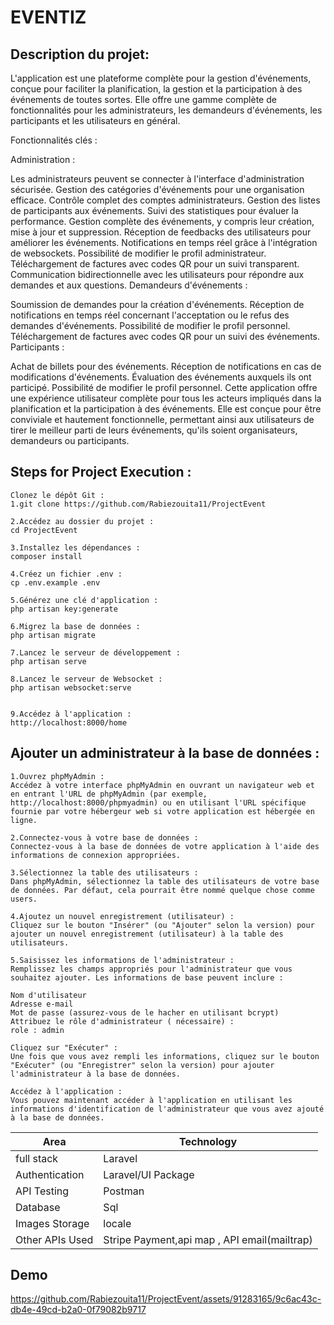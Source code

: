 # EVENTIZ

## Description du projet:
L'application est une plateforme complète pour la gestion d'événements, conçue pour faciliter la planification, la gestion et la participation à des événements de toutes sortes. Elle offre une gamme complète de fonctionnalités pour les administrateurs, les demandeurs d'événements, les participants et les utilisateurs en général.

Fonctionnalités clés :

Administration :

Les administrateurs peuvent se connecter à l'interface d'administration sécurisée.
Gestion des catégories d'événements pour une organisation efficace.
Contrôle complet des comptes administrateurs.
Gestion des listes de participants aux événements.
Suivi des statistiques pour évaluer la performance.
Gestion complète des événements, y compris leur création, mise à jour et suppression.
Réception de feedbacks des utilisateurs pour améliorer les événements.
Notifications en temps réel grâce à l'intégration de websockets.
Possibilité de modifier le profil administrateur.
Téléchargement de factures avec codes QR pour un suivi transparent.
Communication bidirectionnelle avec les utilisateurs pour répondre aux demandes et aux questions.
Demandeurs d'événements :

Soumission de demandes pour la création d'événements.
Réception de notifications en temps réel concernant l'acceptation ou le refus des demandes d'événements.
Possibilité de modifier le profil personnel.
Téléchargement de factures avec codes QR pour un suivi des événements.
Participants :

Achat de billets pour des événements.
Réception de notifications en cas de modifications d'événements.
Évaluation des événements auxquels ils ont participé.
Possibilité de modifier le profil personnel.
Cette application offre une expérience utilisateur complète pour tous les acteurs impliqués dans la planification et la participation à des événements. Elle est conçue pour être conviviale et hautement fonctionnelle, permettant ainsi aux utilisateurs de tirer le meilleur parti de leurs événements, qu'ils soient organisateurs, demandeurs ou participants.

## Steps for Project Execution :

```
Clonez le dépôt Git :
1.git clone https://github.com/Rabiezouita11/ProjectEvent

2.Accédez au dossier du projet :
cd ProjectEvent

3.Installez les dépendances :
composer install

4.Créez un fichier .env :
cp .env.example .env

5.Générez une clé d'application :
php artisan key:generate

6.Migrez la base de données :
php artisan migrate

7.Lancez le serveur de développement :
php artisan serve

8.Lancez le serveur de Websocket :
php artisan websocket:serve


9.Accédez à l'application :
http://localhost:8000/home

```

## Ajouter un administrateur à la base de données :

```
1.Ouvrez phpMyAdmin :
Accédez à votre interface phpMyAdmin en ouvrant un navigateur web et en entrant l'URL de phpMyAdmin (par exemple, http://localhost:8000/phpmyadmin) ou en utilisant l'URL spécifique fournie par votre hébergeur web si votre application est hébergée en ligne.

2.Connectez-vous à votre base de données :
Connectez-vous à la base de données de votre application à l'aide des informations de connexion appropriées.

3.Sélectionnez la table des utilisateurs :
Dans phpMyAdmin, sélectionnez la table des utilisateurs de votre base de données. Par défaut, cela pourrait être nommé quelque chose comme users.

4.Ajoutez un nouvel enregistrement (utilisateur) :
Cliquez sur le bouton "Insérer" (ou "Ajouter" selon la version) pour ajouter un nouvel enregistrement (utilisateur) à la table des utilisateurs.

5.Saisissez les informations de l'administrateur :
Remplissez les champs appropriés pour l'administrateur que vous souhaitez ajouter. Les informations de base peuvent inclure :

Nom d'utilisateur
Adresse e-mail
Mot de passe (assurez-vous de le hacher en utilisant bcrypt)
Attribuez le rôle d'administrateur ( nécessaire) :
role : admin

Cliquez sur "Exécuter" :
Une fois que vous avez rempli les informations, cliquez sur le bouton "Exécuter" (ou "Enregistrer" selon la version) pour ajouter l'administrateur à la base de données.

Accédez à l'application :
Vous pouvez maintenant accéder à l'application en utilisant les informations d'identification de l'administrateur que vous avez ajouté à la base de données.

```

<table>
<thead>
<tr>
<th>Area</th>
<th>Technology</th>
</tr>
</thead>
<tbody>
	<tr>
		<td>full stack</td>
		<td>Laravel</td>
	</tr>
	
  <tr>
		<td>Authentication</td>
		<td> Laravel/UI Package </td>
	</tr>
	<tr>
		<td>API Testing</td>
		<td>Postman</td>
	</tr>
	<tr>
		<td>Database</td>
		<td>Sql</td>
	</tr>
  <tr>
		<td>Images Storage</td>
		<td>locale</td>
	</tr>
    <tr>
		<td>Other APIs Used</td>
		<td>Stripe Payment,api map , API email(mailtrap) </td>
	</tr>
</tbody>
</table>



## Demo 


https://github.com/Rabiezouita11/ProjectEvent/assets/91283165/9c6ac43c-db4e-49cd-b2a0-0f79082b9717


